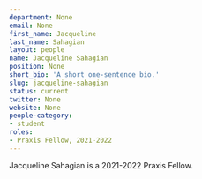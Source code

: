 ```yaml
---
department: None
email: None
first_name: Jacqueline
last_name: Sahagian
layout: people
name: Jacqueline Sahagian
position: None
short_bio: 'A short one-sentence bio.'
slug: jacqueline-sahagian
status: current
twitter: None
website: None
people-category:
- student
roles:
- Praxis Fellow, 2021-2022
---
```

Jacqueline Sahagian is a 2021-2022 Praxis Fellow.